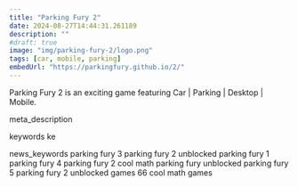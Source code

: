 ```yaml
---
title: "Parking Fury 2"
date: 2024-08-27T14:44:31.261189
description: ""
#draft: true
image: "img/parking-fury-2/logo.png"
tags: [car, mobile, parking]
embedUrl: "https://parkingfury.github.io/2/"
---
```


Parking Fury 2 is an exciting game featuring Car | Parking | Desktop | Mobile.

meta_description



keywords
ke


news_keywords
parking fury 3 parking fury 2 unblocked parking fury 1 parking fury 4 parking fury 2 cool math parking fury unblocked parking fury 5 parking fury 2 unblocked games 66 cool math games
